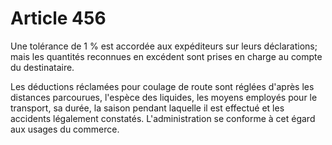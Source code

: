# Article 456

Une tolérance de 1 % est accordée aux expéditeurs sur leurs déclarations; mais les quantités reconnues en excédent sont
prises en charge au compte du destinataire.

Les déductions réclamées pour coulage de route sont réglées d'après les distances parcourues, l'espèce des liquides, les
moyens employés pour le transport, sa durée, la saison pendant laquelle il est effectué et les accidents légalement
constatés. L'administration se conforme à cet égard aux usages du commerce.

